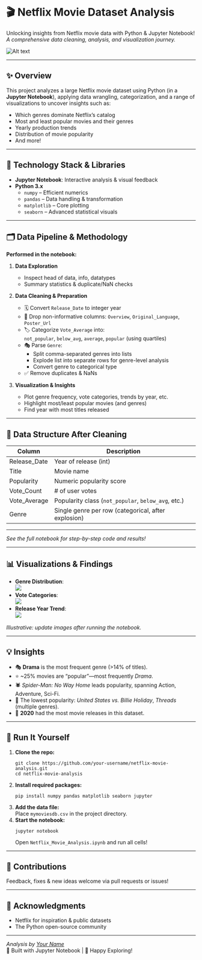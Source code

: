 # 🎬 Netflix Movie Dataset Analysis

Unlocking insights from Netflix movie data with Python & Jupyter Notebook!  
_A comprehensive data cleaning, analysis, and visualization journey._

![Alt text](image-path-or-url)

---

## ✨ Overview

This project analyzes a large Netflix movie dataset using Python (in a **Jupyter Notebook**), applying data wrangling, categorization, and a range of visualizations to uncover insights such as:
- Which genres dominate Netflix’s catalog
- Most and least popular movies and their genres
- Yearly production trends
- Distribution of movie popularity
- And more!

---

## 🔧 Technology Stack & Libraries

- **Jupyter Notebook**: Interactive analysis & visual feedback  
- **Python 3.x**
    - `numpy` – Efficient numerics
    - `pandas` – Data handling & transformation
    - `matplotlib` – Core plotting
    - `seaborn` – Advanced statistical visuals

---

## 🗂️ Data Pipeline & Methodology

**Performed in the notebook:**

1. **Data Exploration**
    - Inspect head of data, info, datatypes
    - Summary statistics & duplicate/NaN checks

2. **Data Cleaning & Preparation**
    - 🗓️ Convert `Release_Date` to integer year  
    - 🚮 Drop non-informative columns: `Overview`, `Original_Language`, `Poster_Url`
    - 🏷️ Categorize `Vote_Average` into:  
      `not_popular`, `below_avg`, `average`, `popular` (using quartiles)
    - 🎭 Parse `Genre`:  
      - Split comma-separated genres into lists
      - Explode list into separate rows for genre-level analysis
      - Convert genre to categorical type
    - ✅ Remove duplicates & NaNs

3. **Visualization & Insights**
    - Plot genre frequency, vote categories, trends by year, etc.
    - Highlight most/least popular movies (and genres)
    - Find year with most titles released

---

## 📁 Data Structure After Cleaning

| Column        | Description                                           |
|---------------|-------------------------------------------------------|
| Release_Date  | Year of release (int)                                 |
| Title         | Movie name                                            |
| Popularity    | Numeric popularity score                              |
| Vote_Count    | # of user votes                                       |
| Vote_Average  | Popularity class (`not_popular`, `below_avg`, etc.)   |
| Genre         | Single genre per row (categorical, after explosion)   |

---


_See the full notebook for step-by-step code and results!_

---

## 📊 Visualizations & Findings

- **Genre Distribution**:  
  ![](img/genre_distribution.png)
- **Vote Categories**:  
  ![](img/vote_distribution.png)
- **Release Year Trend**:  
  ![](img/release_year_hist.png)

*Illustrative: update images after running the notebook.*

---

## 💡 Insights

- 🎭 **Drama** is the most frequent genre (>14% of titles).
- ⭐ ~25% movies are “popular”—most frequently *Drama*.
- 🕷️ *Spider-Man: No Way Home* leads popularity, spanning Action, Adventure, Sci-Fi.
- 🎼 The lowest popularity: *United States vs. Billie Holiday*, *Threads* (multiple genres).
- 📆 **2020** had the most movie releases in this dataset.

---

## 🚀 Run It Yourself

1. **Clone the repo:**
    ```
    git clone https://github.com/your-username/netflix-movie-analysis.git
    cd netflix-movie-analysis
    ```
2. **Install required packages:**
    ```
    pip install numpy pandas matplotlib seaborn jupyter
    ```
3. **Add the data file:**  
   Place `mymoviesdb.csv` in the project directory.
4. **Start the notebook:**
    ```
    jupyter notebook
    ```
    Open `Netflix_Movie_Analysis.ipynb` and run all cells!

---

## 🤝 Contributions

Feedback, fixes & new ideas welcome via pull requests or issues!

---

## 🙏 Acknowledgments

- Netflix for inspiration & public datasets
- The Python open-source community

---

_Analysis by [Your Name](https://github.com/your-username)_  
📝 Built with Jupyter Notebook | 🚀 Happy Exploring!


